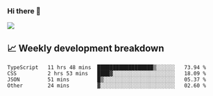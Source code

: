 ### Hi there 👋
<img align="center" src="https://github-readme-stats.vercel.app/api?username=Tumao727&show_icons=true&hide_title=true&theme=dracula" />


## 📈 Weekly development breakdown
<!--START_SECTION:waka-->

```text
TypeScript   11 hrs 48 mins  ██████████████████▒░░░░░░   73.94 %
CSS          2 hrs 53 mins   ████▓░░░░░░░░░░░░░░░░░░░░   18.09 %
JSON         51 mins         █▒░░░░░░░░░░░░░░░░░░░░░░░   05.37 %
Other        24 mins         ▓░░░░░░░░░░░░░░░░░░░░░░░░   02.60 %
```

<!--END_SECTION:waka-->